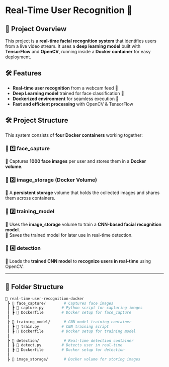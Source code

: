 # Real-Time User Recognition 🚀  

## 📌 Project Overview  
This project is a **real-time facial recognition system** that identifies users from a live video stream. It uses a **deep learning model** built with **TensorFlow** and **OpenCV**, running inside a **Docker container** for easy deployment.  

## 🛠️ Features  
- **Real-time user recognition** from a webcam feed 🎥  
- **Deep Learning model** trained for face classification 🤖  
- **Dockerized environment** for seamless execution 🐳  
- **Fast and efficient processing** with OpenCV & TensorFlow 

## 🛠️ Project Structure  

This system consists of **four Docker containers** working together:  

### 📌 1️⃣ **face_capture**  
🔹 Captures **1000 face images** per user and stores them in a **Docker volume**.  

### 📌 2️⃣ **image_storage** (Docker Volume)  
🔹 A **persistent storage** volume that holds the collected images and shares them across containers.  

### 📌 3️⃣ **training_model**  
🔹 Uses the **image_storage** volume to train a **CNN-based facial recognition model**.  
🔹 Saves the trained model for later use in real-time detection.  

### 📌 4️⃣ **detection**  
🔹 Loads the **trained CNN model** to **recognize users in real-time** using OpenCV.  

---

## 📂 Folder Structure  

```bash
📁 real-time-user-recognition-docker
 ┣ 📂 face_capture/        # Captures face images
 ┃ ┣ 📜 capture.py        # Python script for capturing images
 ┃ ┣ 📜 Dockerfile        # Docker setup for face_capture
 ┃ 
 ┣ 📂 training_model/      # CNN model training container
 ┃ ┣ 📜 train.py          # CNN training script
 ┃ ┣ 📜 Dockerfile        # Docker setup for training model
 ┃ 
 ┣ 📂 detection/           # Real-time detection container
 ┃ ┣ 📜 detect.py         # Detects user in real-time
 ┃ ┣ 📜 Dockerfile        # Docker setup for detection
 ┃ 
 ┣ 📂 image_storage/       # Docker volume for storing images



